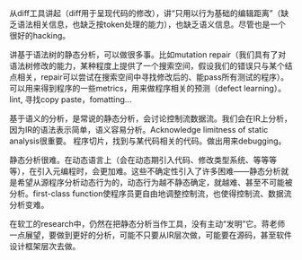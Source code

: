 从diff工具讲起（diff用于呈现代码的修改），讲“只用以行为基础的编辑距离”（缺乏语法相关信息，也缺乏按token处理的能力），也缺乏语义信息。尽管也是一个很好的hacking。

讲基于语法树的静态分析，可以做很多事。比如mutation repair（我们具有了对语法树修改的能力，某种程度上提供了一个搜索空间，假设我们的错误只与某个结点相关，repair可以尝试在搜索空间中寻找修改后的、能pass所有测试的程序）。可以用来得到程序的一些metrics，用来做程序相关的预测（defect learning）。lint, 寻找copy paste，fomatting...

基于语义的分析，是常说的静态分析，会讨论控制流数据流。我们会在IR上分析，因为IR的语法表示简单，语义容易分析。Acknowledge limitness of static analysis很重要。
程序切片，找到与某代码相关的代码。做出用来debugging。

静态分析很难。在动态语言上（会在动态期引入代码、修改类型系统、等等等等），在引入元编程时，会更加难。这些不确定性引入了许多困难——静态分析就是希望从源程序分析动态行为的，动态行为越不静态确定，就越难、甚至不可能被分析。first-class function使程序员更自由地调整控制流，也使得控制流、数据流分析变难。

在软工的research中，仍然在把静态分析当作工具，没有主动“发明”它。蒋老师一点展望，要做到更好的分析，可能不只要从IR层次做，可能要在源码，甚至软件设计框架层次去做。


